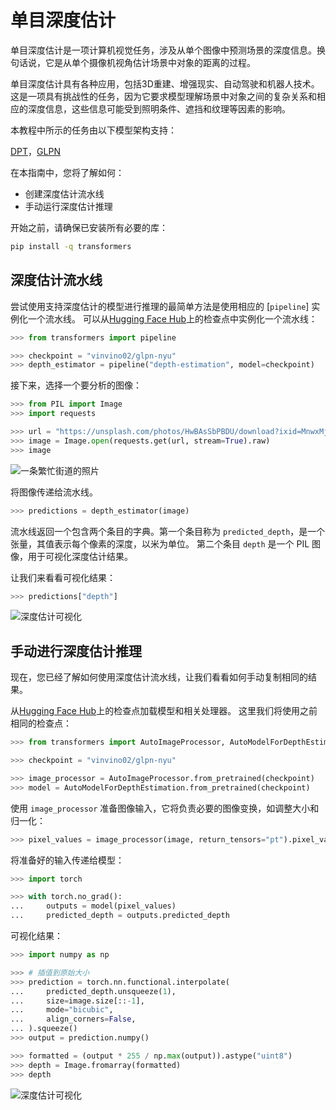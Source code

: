 <!--版权2023 HuggingFace团队。版权所有。

根据Apache许可证，版本2.0（“许可证”）获得许可；除非符合许可证的规定，否则不得使用此文件。您可以在

http://www.apache.org/licenses/LICENSE-2.0

获取许可证的副本。

除非适用法律要求或书面同意，根据许可证分发的软件是基于“按原样”分发的，没有任何明示或暗示的保证或条件。有关

特定语言的权限和限制的详细信息，请参见许可证。

⚠️注意，此文件以Markdown格式编写，但包含特定于我们的文档生成器（类似于MDX）的语法，可能无法正确显示在您的Markdown查看器中。

-->

# 单目深度估计

单目深度估计是一项计算机视觉任务，涉及从单个图像中预测场景的深度信息。换句话说，它是从单个摄像机视角估计场景中对象的距离的过程。

单目深度估计具有各种应用，包括3D重建、增强现实、自动驾驶和机器人技术。这是一项具有挑战性的任务，因为它要求模型理解场景中对象之间的复杂关系和相应的深度信息，这些信息可能受到照明条件、遮挡和纹理等因素的影响。

<Tip>
本教程中所示的任务由以下模型架构支持：

<!--此提示由 `make fix-copies` 自动生成，请勿手动填写！-->

[DPT](../model_doc/dpt)，[GLPN](../model_doc/glpn)

<!--生成提示结束-->

</Tip>

在本指南中，您将了解如何：

* 创建深度估计流水线
* 手动运行深度估计推理

开始之前，请确保已安装所有必要的库：

```bash
pip install -q transformers
```

## 深度估计流水线

尝试使用支持深度估计的模型进行推理的最简单方法是使用相应的 [`pipeline`] 实例化一个流水线。
可以从[Hugging Face Hub](https://huggingface.co/models?pipeline_tag=depth-estimation&sort=downloads)上的检查点中实例化一个流水线：

```py
>>> from transformers import pipeline

>>> checkpoint = "vinvino02/glpn-nyu"
>>> depth_estimator = pipeline("depth-estimation", model=checkpoint)
```

接下来，选择一个要分析的图像：

```py
>>> from PIL import Image
>>> import requests

>>> url = "https://unsplash.com/photos/HwBAsSbPBDU/download?ixid=MnwxMjA3fDB8MXxzZWFyY2h8MzR8fGNhciUyMGluJTIwdGhlJTIwc3RyZWV0fGVufDB8MHx8fDE2Nzg5MDEwODg&force=true&w=640"
>>> image = Image.open(requests.get(url, stream=True).raw)
>>> image
```

<div class="flex justify-center">
     <img src="https://huggingface.co/datasets/huggingface/documentation-images/resolve/main/transformers/tasks/depth-estimation-example.jpg" alt="一条繁忙街道的照片"/>
</div>

将图像传递给流水线。

```py
>>> predictions = depth_estimator(image)
```

流水线返回一个包含两个条目的字典。第一个条目称为 `predicted_depth`，是一个张量，其值表示每个像素的深度，以米为单位。
第二个条目 `depth` 是一个 PIL 图像，用于可视化深度估计结果。

让我们来看看可视化结果：

```py
>>> predictions["depth"]
```

<div class="flex justify-center">
     <img src="https://huggingface.co/datasets/huggingface/documentation-images/resolve/main/transformers/tasks/depth-visualization.png" alt="深度估计可视化"/>
</div>

## 手动进行深度估计推理

现在，您已经了解如何使用深度估计流水线，让我们看看如何手动复制相同的结果。

从[Hugging Face Hub](https://huggingface.co/models?pipeline_tag=depth-estimation&sort=downloads)上的检查点加载模型和相关处理器。
这里我们将使用之前相同的检查点：

```py
>>> from transformers import AutoImageProcessor, AutoModelForDepthEstimation

>>> checkpoint = "vinvino02/glpn-nyu"

>>> image_processor = AutoImageProcessor.from_pretrained(checkpoint)
>>> model = AutoModelForDepthEstimation.from_pretrained(checkpoint)
```

使用 `image_processor` 准备图像输入，它将负责必要的图像变换，如调整大小和归一化：

```py
>>> pixel_values = image_processor(image, return_tensors="pt").pixel_values
```

将准备好的输入传递给模型：

```py
>>> import torch

>>> with torch.no_grad():
...     outputs = model(pixel_values)
...     predicted_depth = outputs.predicted_depth
```

可视化结果：

```py
>>> import numpy as np

>>> # 插值到原始大小
>>> prediction = torch.nn.functional.interpolate(
...     predicted_depth.unsqueeze(1),
...     size=image.size[::-1],
...     mode="bicubic",
...     align_corners=False,
... ).squeeze()
>>> output = prediction.numpy()

>>> formatted = (output * 255 / np.max(output)).astype("uint8")
>>> depth = Image.fromarray(formatted)
>>> depth
```

<div class="flex justify-center">
     <img src="https://huggingface.co/datasets/huggingface/documentation-images/resolve/main/transformers/tasks/depth-visualization.png" alt="深度估计可视化"/>
</div>